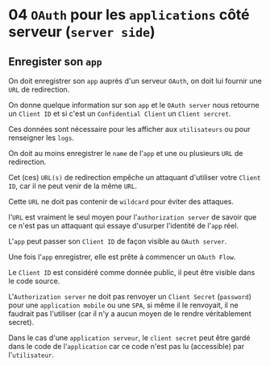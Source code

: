 # 04 `OAuth` pour les `applications` côté serveur (`server side`)



 ## Enregister son `app`

On doit enregistrer son `app` auprès d'un serveur `OAuth`, on doit lui fournir une `URL` de redirection.

On donne quelque information sur son `app` et le `OAuth server` nous retourne un `Client ID` et si c'est un `Confidential Client` un `Client sercret`.

Ces données sont nécessaire pour les afficher aux `utilisateurs` ou pour renseigner les `logs`.

On doit au moins enregistrer le `name` de l'`app` et une ou plusieurs `URL` de redirection.

Cet (ces) `URL(s)` de redirection empêche un attaquant d'utiliser votre `Client ID`, car il ne peut venir de la même `URL`.

Cette `URL` ne doit pas contenir de `wildcard` pour éviter des attaques.

l'`URL` est vraiment le seul moyen pour l'`authorization server` de savoir que ce n'est pas un attaquant qui essaye d'usurper l'identité de l'`app` réel.

L'`app` peut passer son `Client ID` de façon visible au `OAuth server`.

Une fois l'`app` enregistrer, elle est prête à commencer un `OAuth Flow`.

Le `Client ID` est considéré comme donnée public, il peut être visible dans le code source.

L'`Authorization server` ne doit pas renvoyer un `Client Secret` (`password`) pour une `application mobile` ou une `SPA`, si même il le renvoyait, il ne faudrait pas l'utiliser (car il n'y a aucun moyen de le rendre véritablement secret).

Dans le cas d'une `application serveur`, le `client secret` peut être gardé dans le code de l'`application` car ce code n'est pas lu (accessible) par l'`utilisateur`.

